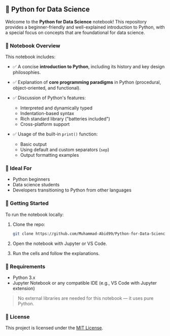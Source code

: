 
## 📘 Python for Data Science

Welcome to the **Python for Data Science** notebook! This repository provides a beginner-friendly and well-explained introduction to Python, with a special focus on concepts that are foundational for data science.

### 📄 Notebook Overview

This notebook includes:

* ✅ A concise **introduction to Python**, including its history and key design philosophies.
* ✅ Explanation of **core programming paradigms** in Python (procedural, object-oriented, and functional).
* ✅ Discussion of Python's features:

  * Interpreted and dynamically typed
  * Indentation-based syntax
  * Rich standard library ("batteries included")
  * Cross-platform support
* ✅ Usage of the built-in `print()` function:

  * Basic output
  * Using default and custom separators (`sep`)
  * Output formatting examples

### 🧠 Ideal For

* Python beginners
* Data science students
* Developers transitioning to Python from other languages

### 🚀 Getting Started

To run the notebook locally:

1. Clone the repo:

   ```bash
   git clone https://github.com/Muhammad-Abid99/Python-for-Data-Science.git
   ```
2. Open the notebook with Jupyter or VS Code.
3. Run the cells and follow the explanations.

### 📌 Requirements

* Python 3.x
* Jupyter Notebook or any compatible IDE (e.g., VS Code with Jupyter extension)

> No external libraries are needed for this notebook — it uses pure Python.

### 📜 License

This project is licensed under the [MIT License](LICENSE).


